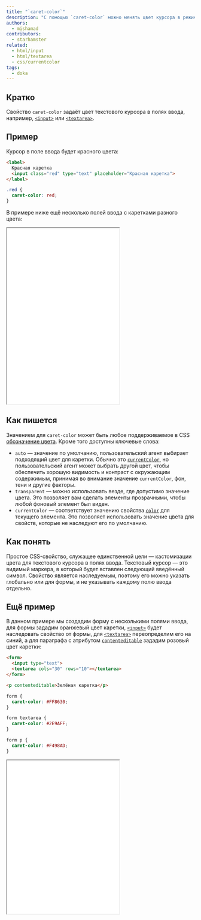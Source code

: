 ```yaml
---
title: "`caret-color`"
description: "С помощью `caret-color` можно менять цвет курсора в режиме набора текста."
authors:
  - mishamad
contributors:
  - starhamster
related:
  - html/input
  - html/textarea
  - css/currentcolor
tags:
  - doka
---
```


## Кратко

Свойство `caret-color` задаёт цвет текстового курсора в полях ввода, например, [`<input>`](/html/input/) или [`<textarea>`](/html/textarea/).

## Пример

Курсор в поле ввода будет красного цвета:

```html
<label>
  Красная каретка
  <input class="red" type="text" placeholder="Красная каретка">
</label>
```

```css
.red {
  caret-color: red;
}
```

В примере ниже ещё несколько полей ввода с каретками разного цвета:

<iframe title="Как красить каретку" src="demos/paint-the-caret/" height="470"></iframe>

## Как пишется

Значением для `caret-color` может быть любое поддерживаемое в CSS [обозначение цвета](/css/web-colors/). Кроме того доступны ключевые слова:

- `auto` — значение по умолчанию, пользовательский агент выбирает подходящий цвет для каретки. Обычно это [`currentColor`](/css/currentcolor/), но пользовательский агент может выбрать другой цвет, чтобы обеспечить хорошую видимость и контраст с окружающим содержимым, принимая во внимание значение `currentColor`, фон, тени и другие факторы.
- `transparent` — можно использовать везде, где допустимо значение цвета. Это позволяет вам сделать элементы прозрачными, чтобы любой фоновый элемент был виден.
- `currentColor` — соответствует значению свойства [`color`](/css/color/) для текущего элемента. Это позволяет использовать значение цвета для свойств, которые не наследуют его по умолчанию.

## Как понять

Простое CSS-свойство, служащее единственной цели — кастомизации цвета для текстового курсора в полях ввода. Текстовый курсор — это видимый маркера, в который будет вставлен следующий введённый символ. Свойство является наследуемым, поэтому его можно указать глобально или для формы, и не указывать каждому полю ввода отдельно.

## Ещё пример

В данном примере мы создадим форму с несколькими полями ввода, для формы зададим оранжевый цвет каретки, [`<input>`](/html/input/) будет наследовать свойство от формы, для [`<textarea>`](/html/textarea/) переопределим его на синий, а для параграфа с атрибутом [`contenteditable`](/html/global-attrs/) зададим розовый цвет каретки:

```html
<form>
  <input type="text">
  <textarea cols="30" rows="10"></textarea>
</form>

<p contenteditable>Зелёная каретка</p>
```

```css
form {
  caret-color: #FF8630;
}

form textarea {
  caret-color: #2E9AFF;
}

form p {
  caret-color: #F498AD;
}
```

<iframe title="Наследование и переопределение значения" src="demos/form/" height="410"></iframe>
